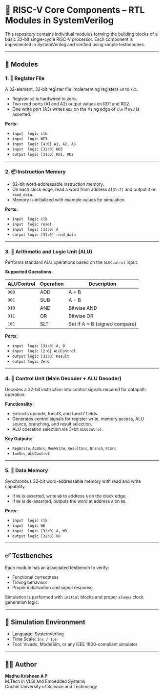 # 🧠 RISC-V Core Components – RTL Modules in SystemVerilog

This repository contains individual modules forming the building blocks of a basic 32-bit single-cycle RISC-V processor. Each component is implemented in SystemVerilog and verified using simple testbenches.

---

## 📁 Modules

### 1. 🔁 Register File

A 32-element, 32-bit register file implementing registers `x0` to `x31`.  
- Register `x0` is hardwired to zero.  
- Two read ports (A1 and A2) output values on RD1 and RD2.  
- One write port (A3) writes `WD3` on the rising edge of `clk` if `WE3` is asserted.

**Ports:**
- `input  logic clk`
- `input  logic WE3`
- `input  logic [4:0] A1, A2, A3`
- `input  logic [31:0] WD3`
- `output logic [31:0] RD1, RD2`

---

### 2. 📦 Instruction Memory

- 32-bit word-addressable instruction memory.  
- On each clock edge, read a word from address `A[31:2]` and output it on `read_data`.  
- Memory is initialized with example values for simulation.

**Ports:**
- `input  logic clk`
- `input  logic reset`
- `input  logic [31:0] A`
- `output logic [31:0] read_data`

---

### 3. 🧮 Arithmetic and Logic Unit (ALU)

Performs standard ALU operations based on the `ALUControl` input.

**Supported Operations:**

| ALUControl | Operation | Description                    |
|------------|-----------|--------------------------------|
| `000`      | ADD       | A + B                          |
| `001`      | SUB       | A - B                          |
| `010`      | AND       | Bitwise AND                    |
| `011`      | OR        | Bitwise OR                     |
| `101`      | SLT       | Set if A < B (signed compare)  |

**Ports:**
- `input  logic [31:0] A, B`
- `input  logic [2:0] ALUControl`
- `output logic [31:0] Result`
- `output logic Zero`

---

### 4. 🎯 Control Unit (Main Decoder + ALU Decoder)

Decodes a 32-bit instruction into control signals required for datapath operation.

**Functionality:**
- Extracts opcode, funct3, and funct7 fields.
- Generates control signals for register write, memory access, ALU source, branching, and result selection.
- ALU operation selection via 3-bit `ALUControl`.

**Key Outputs:**
- `RegWrite`, `ALUSrc`, `MemWrite`, `ResultSrc`, `Branch`, `PCSrc`
- `ImmSrc`, `ALUControl`

---

### 5. 💾 Data Memory

Synchronous 32-bit word-addressable memory with read and write capability.
- If `WE` is asserted, write `WD` to address `A` on the clock edge.
- If `WE` is de-asserted, outputs the word at address `A` on `RD`.

**Ports:**
- `input  logic clk`
- `input  logic WE`
- `input  logic [31:0] A, WD`
- `output logic [31:0] RD`

---

## ✅ Testbenches

Each module has an associated testbench to verify:
- Functional correctness
- Timing behaviour
- Proper initialization and signal response

Simulation is performed with `initial` blocks and proper `always` clock generation logic.

---

## 🧪 Simulation Environment

- Language: SystemVerilog
- Time Scale: `1ns / 1ps`
- Tool: Vivado, ModelSim, or any IEEE 1800-compliant simulator

---

## 👨‍💻 Author

**Madhu Krishnan A P**  
M.Tech in VLSI and Embedded Systems  
Cochin University of Science and Technology  
